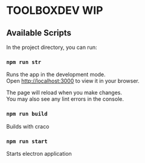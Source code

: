 # TOOLBOXDEV WIP



## Available Scripts

In the project directory, you can run:

### `npm run str`

Runs the app in the development mode.\
Open [http://localhost:3000](http://localhost:3000) to view it in your browser.

The page will reload when you make changes.\
You may also see any lint errors in the console.

### `npm run build`

Builds with craco

### `npm run start`

Starts electron application

